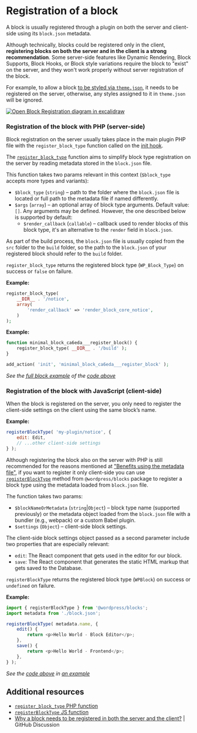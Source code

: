 # Registration of a block

A block is usually registered through a plugin on both the server and client-side using its `block.json` metadata. 

Although technically, blocks could be registered only in the client, **registering blocks on both the server and in the client is a strong recommendation**. Some server-side features like Dynamic Rendering, Block Supports, Block Hooks, or Block style variations require the block to "exist" on the server, and they won't work properly without server registration of the block.

For example, to allow a block [to be styled via `theme.json`](https://developer.wordpress.org/themes/global-settings-and-styles/settings/blocks/), it needs to be registered on the server, otherwise, any styles assigned to it in `theme.json` will be ignored. 

[![Open Block Registration diagram in excalidraw](https://developer.wordpress.org/files/2023/11/block-registration-e1700493399839.png)](https://excalidraw.com/#json=PUQu7jpvbKsUHYfpHWn7s,61QnhpZtjykp3s44lbUN_g "Open Block Registration diagram in excalidraw")

### Registration of the block with PHP (server-side)

Block registration on the server usually takes place in the main plugin PHP file with the `register_block_type` function called on the [init hook](https://developer.wordpress.org/reference/hooks/init/).

The [`register_block_type`](https://developer.wordpress.org/reference/functions/register_block_type/) function aims to simplify block type registration on the server by reading metadata stored in the `block.json` file.

This function takes two params relevant in this context (`$block_type` accepts more types and variants):

-   `$block_type` (`string`) – path to the folder where the `block.json` file is located or full path to the metadata file if named differently.
-   `$args` (`array`) – an optional array of block type arguments. Default value: `[]`. Any arguments may be defined. However, the one described below is supported by default:
    -   `$render_callback` (`callable`) – callback used to render blocks of this block type, it's an alternative to the `render` field in `block.json`.

As part of the build process, the `block.json` file is usually copied from the `src` folder to the `build` folder, so the path to the `block.json` of your registered block should refer to the `build` folder.

`register_block_type` returns the registered block type (`WP_Block_Type`) on success or `false` on failure.

**Example:**
```php
register_block_type(
	__DIR__ . '/notice',
	array(
		'render_callback' => 'render_block_core_notice',
	)
);
```

**Example:**
```php
function minimal_block_ca6eda___register_block() {
	register_block_type( __DIR__ . '/build' );
}

add_action( 'init', 'minimal_block_ca6eda___register_block' );
```
_See the [full block example](https://github.com/WordPress/block-development-examples/tree/trunk/plugins/minimal-block-ca6eda) of the  [code above](https://github.com/WordPress/block-development-examples/blob/trunk/plugins/minimal-block-ca6eda/index.php)_

### Registration of the block with JavaScript (client-side)

When the block is registered on the server, you only need to register the client-side settings on the client using the same block’s name.

**Example:**

```js
registerBlockType( 'my-plugin/notice', {
	edit: Edit,
	// ...other client-side settings
} );
```

Although registering the block also on the server with PHP is still recommended for the reasons mentioned at ["Benefits using the metadata file"](https://developer.wordpress.org/block-editor/reference-guides/block-api/block-metadata/#benefits-using-the-metadata-file), if you want to register it only client-side you can use [`registerBlockType`](https://developer.wordpress.org/block-editor/reference-guides/packages/packages-blocks/#registerblocktype) method from `@wordpress/blocks` package to register a block type using the metadata loaded from `block.json` file.

The function takes two params:

-   `$blockNameOrMetadata` (`string`|`Object`) – block type name (supported previously) or the metadata object loaded from the `block.json` file with a bundler (e.g., webpack) or a custom Babel plugin.
-   `$settings` (`Object`) – client-side block settings.

The client-side block settings object passed as a second parameter include two properties that are especially relevant:
- `edit`: The React component that gets used in the editor for our block.
- `save`: The React component that generates the static HTML markup that gets saved to the Database. 


`registerBlockType` returns the registered block type (`WPBlock`) on success or `undefined` on failure.

**Example:**

```js
import { registerBlockType } from '@wordpress/blocks';
import metadata from './block.json';

registerBlockType( metadata.name, {
	edit() {
		return <p>Hello World - Block Editor</p>;
	},
	save() {
		return <p>Hello World - Frontend</p>;
	},
} );
```
_See the [code above](https://github.com/WordPress/block-development-examples/blob/trunk/plugins/minimal-block-ca6eda/src/index.js) in [an example](https://github.com/WordPress/block-development-examples/tree/trunk/plugins/minimal-block-ca6eda)_

## Additional resources

- [`register_block_type` PHP function](https://developer.wordpress.org/reference/functions/register_block_type/)
- [`registerBlockType` JS function](https://developer.wordpress.org/block-editor/reference-guides/packages/packages-blocks/#registerblocktype)
- [Why a block needs to be registered in both the server and the client?](https://github.com/WordPress/gutenberg/discussions/55884) | GitHub Discussion